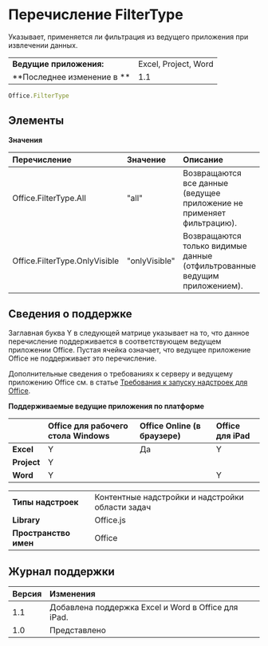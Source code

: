 
# Перечисление FilterType
Указывает, применяется ли фильтрация из ведущего приложения при извлечении данных.

|||
|:-----|:-----|
|**Ведущие приложения:**|Excel, Project, Word|
|**Последнее изменение в **|1.1|

```js
Office.FilterType
```


## Элементы


**Значения**


|**Перечисление**|**Значение**|**Описание**|
|:-----|:-----|:-----|
|Office.FilterType.All|"all"|Возвращаются все данные (ведущее приложение не применяет фильтрацию).|
|Office.FilterType.OnlyVisible|"onlyVisible"|Возвращаются только видимые данные (отфильтрованные ведущим приложением).|

## Сведения о поддержке


Заглавная буква Y в следующей матрице указывает на то, что данное перечисление поддерживается в соответствующем ведущем приложении Office. Пустая ячейка означает, что ведущее приложение Office не поддерживает это перечисление.


Дополнительные сведения о требованиях к серверу и ведущему приложению Office см. в статье [Требования к запуску надстроек для Office](../../docs/overview/requirements-for-running-office-add-ins.md).


**Поддерживаемые ведущие приложения по платформе**


||**Office для рабочего стола Windows**|**Office Online (в браузере)**|**Office для iPad**|
|:-----|:-----|:-----|:-----|
|**Excel**|Y|Да|Y|
|**Project**|Y|||
|**Word**|Y||Y|

|||
|:-----|:-----|
|**Типы надстроек**|Контентные надстройки и надстройки области задач|
|**Library**|Office.js|
|**Пространство имен**|Office|

## Журнал поддержки

|**Версия**|**Изменения**|
|:-----|:-----|
|1.1|Добавлена поддержка Excel и Word в Office для iPad.|
|1.0|Представлено|

